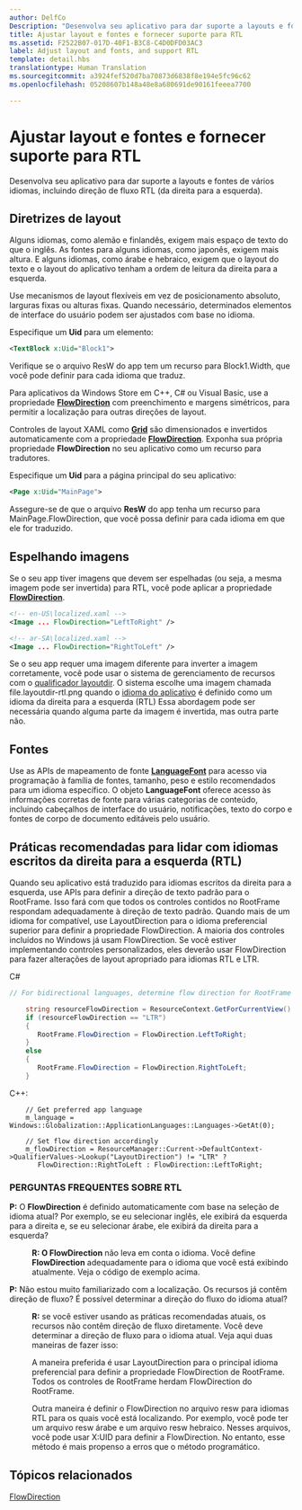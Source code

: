```yaml
---
author: DelfCo
Description: "Desenvolva seu aplicativo para dar suporte a layouts e fontes de vários idiomas, incluindo direção de fluxo RTL (da direita para a esquerda)."
title: Ajustar layout e fontes e fornecer suporte para RTL
ms.assetid: F2522B07-017D-40F1-B3C8-C4D0DFD03AC3
label: Adjust layout and fonts, and support RTL
template: detail.hbs
translationtype: Human Translation
ms.sourcegitcommit: a3924fef520d7ba70873d6838f8e194e5fc96c62
ms.openlocfilehash: 05208607b148a48e8a680691de90161feeea7700

---
```


# <a name="adjust-layout-and-fonts-and-support-rtl"></a>Ajustar layout e fontes e fornecer suporte para RTL
<link rel="stylesheet" href="https://az835927.vo.msecnd.net/sites/uwp/Resources/css/custom.css">

Desenvolva seu aplicativo para dar suporte a layouts e fontes de vários idiomas, incluindo direção de fluxo RTL (da direita para a esquerda).

## <a name="layout-guidelines"></a>Diretrizes de layout


Alguns idiomas, como alemão e finlandês, exigem mais espaço de texto do que o inglês. As fontes para alguns idiomas, como japonês, exigem mais altura. E alguns idiomas, como árabe e hebraico, exigem que o layout do texto e o layout do aplicativo tenham a ordem de leitura da direita para a esquerda.

Use mecanismos de layout flexíveis em vez de posicionamento absoluto, larguras fixas ou alturas fixas. Quando necessário, determinados elementos de interface do usuário podem ser ajustados com base no idioma.

Especifique um **Uid** para um elemento:

```XML
<TextBlock x:Uid="Block1">
```

Verifique se o arquivo ResW do app tem um recurso para Block1.Width, que você pode definir para cada idioma que traduz.

Para aplicativos da Windows Store em C++, C# ou Visual Basic, use a propriedade [**FlowDirection**](https://msdn.microsoft.com/library/windows/apps/br208716) com preenchimento e margens simétricos, para permitir a localização para outras direções de layout.

Controles de layout XAML como [**Grid**](https://msdn.microsoft.com/library/windows/apps/br242704) são dimensionados e invertidos automaticamente com a propriedade [**FlowDirection**](https://msdn.microsoft.com/library/windows/apps/br208716). Exponha sua própria propriedade **FlowDirection** no seu aplicativo como um recurso para tradutores.

Especifique um **Uid** para a página principal do seu aplicativo:

```XML
<Page x:Uid="MainPage">
```

Assegure-se de que o arquivo **ResW** do app tenha um recurso para MainPage.FlowDirection, que você possa definir para cada idioma em que ele for traduzido.


## <a name="mirroring-images"></a>Espelhando imagens

Se o seu app tiver imagens que devem ser espelhadas (ou seja, a mesma imagem pode ser invertida) para RTL, você pode aplicar a propriedade [**FlowDirection**](https://msdn.microsoft.com/library/windows/apps/br208716).

```XML
<!-- en-US\localized.xaml -->
<Image ... FlowDirection="LeftToRight" />

<!-- ar-SA\localized.xaml -->
<Image ... FlowDirection="RightToLeft" />
```


Se o seu app requer uma imagem diferente para inverter a imagem corretamente, você pode usar o sistema de gerenciamento de recursos com o [qualificador layoutdir](https://msdn.microsoft.com/library/windows/apps/xaml/hh965324). O sistema escolhe uma imagem chamada file.layoutdir-rtl.png quando o [idioma do aplicativo](manage-language-and-region.md) é definido como um idioma da direita para a esquerda (RTL) Essa abordagem pode ser necessária quando alguma parte da imagem é invertida, mas outra parte não.

## <a name="fonts"></a>Fontes

Use as APIs de mapeamento de fonte [**LanguageFont**](https://msdn.microsoft.com/library/windows/apps/br206864) para acesso via programação à família de fontes, tamanho, peso e estilo recomendados para um idioma específico. O objeto **LanguageFont** oferece acesso às informações corretas de fonte para várias categorias de conteúdo, incluindo cabeçalhos de interface do usuário, notificações, texto do corpo e fontes de corpo de documento editáveis pelo usuário.

## <a name="best-practices-for-handling-right-to-left-rtl-languages"></a>Práticas recomendadas para lidar com idiomas escritos da direita para a esquerda (RTL)

Quando seu aplicativo está traduzido para idiomas escritos da direita para a esquerda, use APIs para definir a direção de texto padrão para o RootFrame. Isso fará com que todos os controles contidos no RootFrame respondam adequadamente à direção de texto padrão.  Quando mais de um idioma for compatível, use LayoutDirection para o idioma preferencial superior para definir a propriedade FlowDirection. A maioria dos controles incluídos no Windows já usam FlowDirection. Se você estiver implementando controles personalizados, eles deverão usar FlowDirection para fazer alterações de layout apropriado para idiomas RTL e LTR.

C#
```csharp    
// For bidirectional languages, determine flow direction for RootFrame and all derived UI.

    string resourceFlowDirection = ResourceContext.GetForCurrentView().QualifierValues["LayoutDirection"];
    if (resourceFlowDirection == "LTR")
    {
       RootFrame.FlowDirection = FlowDirection.LeftToRight;
    }
    else
    {
       RootFrame.FlowDirection = FlowDirection.RightToLeft;
    }
```

C++:
```
    // Get preferred app language
    m_language = Windows::Globalization::ApplicationLanguages::Languages->GetAt(0);
     
    // Set flow direction accordingly
    m_flowDirection = ResourceManager::Current->DefaultContext->QualifierValues->Lookup("LayoutDirection") != "LTR" ? 
       FlowDirection::RightToLeft : FlowDirection::LeftToRight;
```


### <a name="rtl-faq"></a>PERGUNTAS FREQUENTES SOBRE RTL 

<dl>
  <dt> <p><b>P:</b> O <b>FlowDirection</b> é definido automaticamente com base na seleção de idioma atual? Por exemplo, se eu selecionar inglês, ele exibirá da esquerda para a direita e, se eu selecionar árabe, ele exibirá da direita para a esquerda?</p></dt>

  <dd><p><b>R: O </b> <b>FlowDirection</b> não leva em conta o idioma. Você define <b>FlowDirection</b> adequadamente para o idioma que você está exibindo atualmente. Veja o código de exemplo acima.</p></dd> 

  <dt> <p><b>P:</b> Não estou muito familiarizado com a localização. Os recursos já contêm direção de fluxo? É possível determinar a direção do fluxo do idioma atual?</p></dt>

  <dd> <p><b>R:</b> se você estiver usando as práticas recomendadas atuais, os recursos não contêm direção de fluxo diretamente. Você deve determinar a direção de fluxo para o idioma atual. Veja aqui duas maneiras de fazer isso: </p>
   <p>A maneira preferida é usar LayoutDirection para o principal idioma preferencial para definir a propriedade FlowDirection de RootFrame. Todos os controles de RootFrame herdam FlowDirection do RootFrame.</p>
   <p>Outra maneira é definir o FlowDirection no arquivo resw para idiomas RTL para os quais você está localizando. Por exemplo, você pode ter um arquivo resw árabe e um arquivo resw hebraico. Nesses arquivos, você pode usar X:UID para definir a FlowDirection. No entanto, esse método é mais propenso a erros que o método programático.</p></dd>
</dl>


## <a name="related-topics"></a>Tópicos relacionados
[FlowDirection](https://msdn.microsoft.com/library/windows/apps/xaml/windows.ui.xaml.frameworkelement.flowdirection.aspx)



<!--HONumber=Dec16_HO2-->


